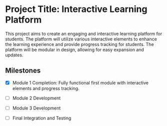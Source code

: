 # Project Title: Interactive Learning Platform

This project aims to create an engaging and interactive learning platform for students.  The platform will utilize various interactive elements to enhance the learning experience and provide progress tracking for students.  The platform will be modular in design, allowing for easy expansion and updates.


## Milestones
- [x] Module 1 Completion: Fully functional first module with interactive elements and progress tracking.
- [ ] Module 2 Development
- [ ] Module 3 Development
- [ ] Final Integration and Testing

